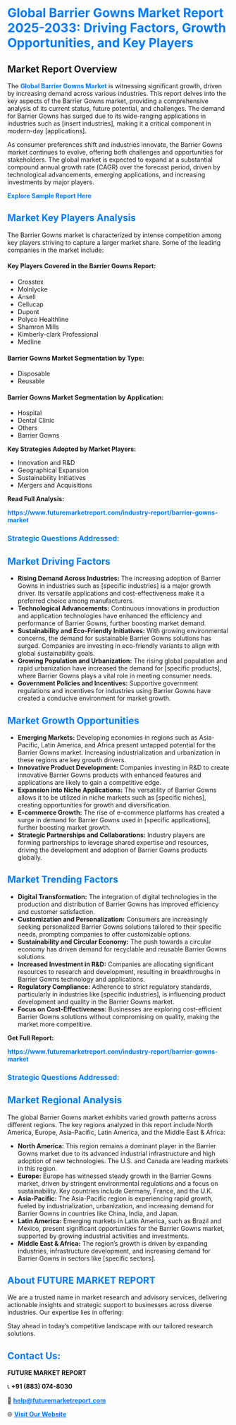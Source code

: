<h1 style="color: #007BFF;">Global Barrier Gowns Market Report 2025-2033: Driving Factors, Growth Opportunities, and Key Players</h1>

<section id="overview">
<h2>Market Report Overview</h2>
<p>The <a href="https://www.futuremarketreport.com/industry-report/barrier-gowns-market" style="color: #007BFF; text-decoration: none;"><strong>Global Barrier Gowns Market</strong></a> is witnessing significant growth, driven by increasing demand across various industries. This report delves into the key aspects of the Barrier Gowns market, providing a comprehensive analysis of its current status, future potential, and challenges. The demand for Barrier Gowns has surged due to its wide-ranging applications in industries such as [insert industries], making it a critical component in modern-day [applications].</p>
<p>As consumer preferences shift and industries innovate, the Barrier Gowns market continues to evolve, offering both challenges and opportunities for stakeholders. The global market is expected to expand at a substantial compound annual growth rate (CAGR) over the forecast period, driven by technological advancements, emerging applications, and increasing investments by major players.</p>
</section>

<section id="overview">
<p><a href="https://www.futuremarketreport.com/request-sample/reportId=124079" style="color: #007BFF; text-decoration: none;"><strong>Explore Sample Report Here</strong></a></p>
</section>

<section id="key-players">
<h2 style="color: #007BFF;">Market Key Players Analysis</h2>
<p>The Barrier Gowns market is characterized by intense competition among key players striving to capture a larger market share. Some of the leading companies in the market include:</p>
<h4>Key Players Covered in the Barrier Gowns Report:</h4>
<ul><li>Crosstex</li><li>Molnlycke</li><li>Ansell</li><li>Cellucap</li><li>Dupont</li><li>Polyco Healthline</li><li>Shamron Mills</li><li>Kimberly-clark Professional</li><li>Medline</li></ul>
<h4>Barrier Gowns Market Segmentation by Type:</h4>
<ul><li>Disposable</li><li>Reusable</li></ul>

<h4>Barrier Gowns Market Segmentation by Application:</h4>
<ul><li>Hospital</li><li>Dental Clinic</li><li>Others</li><li>Barrier Gowns</li></ul>
<p><strong>Key Strategies Adopted by Market Players:</strong></p>
<ul>
<li>Innovation and R&D</li>
<li>Geographical Expansion</li>
<li>Sustainability Initiatives</li>
<li>Mergers and Acquisitions</li>
</ul>
</section>

<section>
<p><strong>Read Full Analysis: </strong></p><a href="https://www.futuremarketreport.com/industry-report/barrier-gowns-market" style="color: #007BFF; text-decoration: none;"><strong>https://www.futuremarketreport.com/industry-report/barrier-gowns-market</strong></a>
<h3 style="color: #007BFF;">Strategic Questions Addressed:</h3>
</section>

<section id="driving-factors">
<h2 style="color: #007BFF;">Market Driving Factors</h2>
<ul>
<li><strong>Rising Demand Across Industries:</strong> The increasing adoption of Barrier Gowns in industries such as [specific industries] is a major growth driver. Its versatile applications and cost-effectiveness make it a preferred choice among manufacturers.</li>
<li><strong>Technological Advancements:</strong> Continuous innovations in production and application technologies have enhanced the efficiency and performance of Barrier Gowns, further boosting market demand.</li>
<li><strong>Sustainability and Eco-Friendly Initiatives:</strong> With growing environmental concerns, the demand for sustainable Barrier Gowns solutions has surged. Companies are investing in eco-friendly variants to align with global sustainability goals.</li>
<li><strong>Growing Population and Urbanization:</strong> The rising global population and rapid urbanization have increased the demand for [specific products], where Barrier Gowns plays a vital role in meeting consumer needs.</li>
<li><strong>Government Policies and Incentives:</strong> Supportive government regulations and incentives for industries using Barrier Gowns have created a conducive environment for market growth.</li>
</ul>
</section>

<section id="growth-opportunities">
<h2 style="color: #007BFF;">Market Growth Opportunities</h2>
<ul>
<li><strong>Emerging Markets:</strong> Developing economies in regions such as Asia-Pacific, Latin America, and Africa present untapped potential for the Barrier Gowns market. Increasing industrialization and urbanization in these regions are key growth drivers.</li>
<li><strong>Innovative Product Development:</strong> Companies investing in R&D to create innovative Barrier Gowns products with enhanced features and applications are likely to gain a competitive edge.</li>
<li><strong>Expansion into Niche Applications:</strong> The versatility of Barrier Gowns allows it to be utilized in niche markets such as [specific niches], creating opportunities for growth and diversification.</li>
<li><strong>E-commerce Growth:</strong> The rise of e-commerce platforms has created a surge in demand for Barrier Gowns used in [specific applications], further boosting market growth.</li>
<li><strong>Strategic Partnerships and Collaborations:</strong> Industry players are forming partnerships to leverage shared expertise and resources, driving the development and adoption of Barrier Gowns products globally.</li>
</ul>
</section>

<section id="trending-factors">
<h2 style="color: #007BFF;">Market Trending Factors</h2>
<ul>
<li><strong>Digital Transformation:</strong> The integration of digital technologies in the production and distribution of Barrier Gowns has improved efficiency and customer satisfaction.</li>
<li><strong>Customization and Personalization:</strong> Consumers are increasingly seeking personalized Barrier Gowns solutions tailored to their specific needs, prompting companies to offer customizable options.</li>
<li><strong>Sustainability and Circular Economy:</strong> The push towards a circular economy has driven demand for recyclable and reusable Barrier Gowns solutions.</li>
<li><strong>Increased Investment in R&D:</strong> Companies are allocating significant resources to research and development, resulting in breakthroughs in Barrier Gowns technology and applications.</li>
<li><strong>Regulatory Compliance:</strong> Adherence to strict regulatory standards, particularly in industries like [specific industries], is influencing product development and quality in the Barrier Gowns market.</li>
<li><strong>Focus on Cost-Effectiveness:</strong> Businesses are exploring cost-efficient Barrier Gowns solutions without compromising on quality, making the market more competitive.</li>
</ul>
</section>

<section>
<p><strong>Get Full Report: </strong></p><a href="https://www.futuremarketreport.com/industry-report/barrier-gowns-market" style="color: #007BFF; text-decoration: none;"><strong>https://www.futuremarketreport.com/industry-report/barrier-gowns-market</strong></a>
<h3 style="color: #007BFF;">Strategic Questions Addressed:</h3>
</section>


<section id="regional-analysis">
<h2 style="color: #007BFF;">Market Regional Analysis</h2>
<p>The global Barrier Gowns market exhibits varied growth patterns across different regions. The key regions analyzed in this report include North America, Europe, Asia-Pacific, Latin America, and the Middle East & Africa:</p>
<ul>
<li><strong>North America:</strong> This region remains a dominant player in the Barrier Gowns market due to its advanced industrial infrastructure and high adoption of new technologies. The U.S. and Canada are leading markets in this region.</li>
<li><strong>Europe:</strong> Europe has witnessed steady growth in the Barrier Gowns market, driven by stringent environmental regulations and a focus on sustainability. Key countries include Germany, France, and the U.K.</li>
<li><strong>Asia-Pacific:</strong> The Asia-Pacific region is experiencing rapid growth, fueled by industrialization, urbanization, and increasing demand for Barrier Gowns in countries like China, India, and Japan.</li>
<li><strong>Latin America:</strong> Emerging markets in Latin America, such as Brazil and Mexico, present significant opportunities for the Barrier Gowns market, supported by growing industrial activities and investments.</li>
<li><strong>Middle East & Africa:</strong> The region’s growth is driven by expanding industries, infrastructure development, and increasing demand for Barrier Gowns in sectors like [specific sectors].</li>
</ul>
</section>

<footer>
<h2 style="color: #007BFF;">About FUTURE MARKET REPORT</h2>
<p>We are a trusted name in market research and advisory services, delivering actionable insights and strategic support to businesses across diverse industries. Our expertise lies in offering:</p>

<p>Stay ahead in today’s competitive landscape with our tailored research solutions.</p>

<h2 style="color: #007BFF;">Contact Us:</h2>
<p><strong>FUTURE MARKET REPORT</strong></p>
<p>📞 <strong>+91 (883) 074-8030</strong></p>
<p>📧 <strong><a href="mailto:help@futuremarketreport.com" style="color: #007BFF;">help@futuremarketreport.com</a></strong></p>
<p>🌐 <strong><a href="https://www.futuremarketreport.com/" style="color: #007BFF;">Visit Our Website</a></strong></p>
</footer>